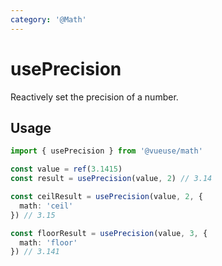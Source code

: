 ```yaml
---
category: '@Math'
---
```


# usePrecision

Reactively set the precision of a number.

## Usage

```ts
import { usePrecision } from '@vueuse/math'

const value = ref(3.1415)
const result = usePrecision(value, 2) // 3.14

const ceilResult = usePrecision(value, 2, {
  math: 'ceil'
}) // 3.15

const floorResult = usePrecision(value, 3, {
  math: 'floor'
}) // 3.141
```
